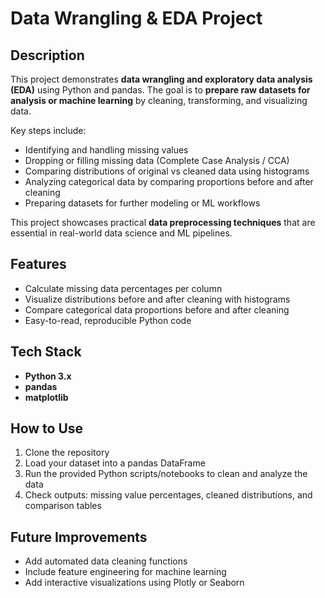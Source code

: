 # Data Wrangling & EDA Project

## Description
This project demonstrates **data wrangling and exploratory data analysis (EDA)** using Python and pandas. The goal is to **prepare raw datasets for analysis or machine learning** by cleaning, transforming, and visualizing data.  

Key steps include:  
- Identifying and handling missing values  
- Dropping or filling missing data (Complete Case Analysis / CCA)  
- Comparing distributions of original vs cleaned data using histograms  
- Analyzing categorical data by comparing proportions before and after cleaning  
- Preparing datasets for further modeling or ML workflows  

This project showcases practical **data preprocessing techniques** that are essential in real-world data science and ML pipelines.

## Features
- Calculate missing data percentages per column  
- Visualize distributions before and after cleaning with histograms  
- Compare categorical data proportions before and after cleaning  
- Easy-to-read, reproducible Python code  

## Tech Stack
- **Python 3.x**  
- **pandas**  
- **matplotlib**  

## How to Use
1. Clone the repository  
2. Load your dataset into a pandas DataFrame  
3. Run the provided Python scripts/notebooks to clean and analyze the data  
4. Check outputs: missing value percentages, cleaned distributions, and comparison tables  

## Future Improvements
- Add automated data cleaning functions  
- Include feature engineering for machine learning  
- Add interactive visualizations using Plotly or Seaborn  
